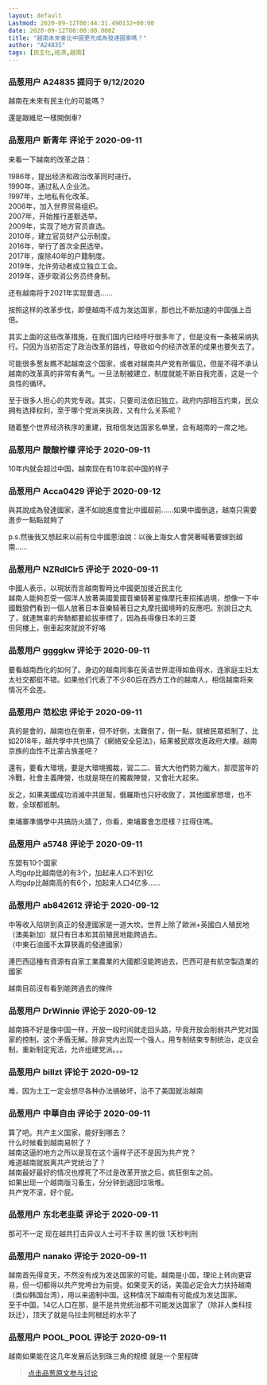 ```yaml
---
layout: default
Lastmod: 2020-09-12T00:44:31.490132+00:00
date: 2020-09-12T00:00:00.000Z
title: "越南未來會比中國更先成為發達國家嗎？"
author: "A24835"
tags: [民主化,經濟,越南]
---
```



### 品葱用户 **A24835** 提问于 9/12/2020
    
越南在未來有民主化的可能嗎？  
  
還是跟維尼一樣開倒車?
    
                

### 品葱用户 **新青年** 评论于 2020-09-11
        
来看一下越南的改革之路：  
  
1986年，提出经济和政治改革同时进行。  
1990年，通过私人企业法。  
1997年，土地私有化改革。  
2006年，加入世界贸易组织。  
2007年，开始推行差额选举。  
2009年，实现了地方官员直选。  
2010年，建立官员财产公示制度。  
2016年，举行了首次全民选举。  
2017年，废除40年的户籍制度。  
2019年，允许劳动者成立独立工会。  
2019年，逐步取消公务员终身制。  
  
还有越南将于2021年实现普选……  
  
按照这样的改革步伐，即便越南不成为发达国家，那也比不断加速的中国强上百倍。  
  
其实上面的这些改革措施，在我们国内已经呼吁很多年了，但是没有一条被采纳执行。只因为当初否定了政治改革的路线，导致如今的经济改革的成果也要失去了。  
  
可能很多葱友瞧不起越南这个国家，或者对越南共产党有所偏见，但是不得不承认越南的改革真的非常有勇气。一旦法制被建立，制度就能不断自我完善，这是一个良性的循环。  
  
至于很多人担心的共党专政。其实，只要司法依旧独立，政府内部相互约束，民众拥有选择权利，至于哪个党派来执政，又有什么关系呢？  
  
随着整个世界经济秩序的重建，我相信发达国家名单里，会有越南的一席之地。
        
                

### 品葱用户 **酸酸柠檬** 评论于 2020-09-11
        
10年内就会超过中国，越南现在有10年前中国的样子
        
                

### 品葱用户 **Acca0429** 评论于 2020-09-12
        
與其說成為發達國家，還不如說進度會比中國超前......如果中國倒退，越南只需要進步一點點就夠了  
  
p.s.然後我又想起來以前有位中國蔥油說：以後上海女人會哭著喊著要嫁到越南......
        
                

### 品葱用户 **NZRdlClr5** 评论于 2020-09-11
        
中國人表示，以現狀而言越南暫時比中國更加接近民主化  
越南人能夠忍受一個洋人放著美國愛國音樂騎著星條摩托車招搖過境，想像一下中國戰狼們看到一個人放著日本音樂騎著日之丸摩托國境時的反應吧。別說日之丸了，就連無辜的奔馳都要給拔車標了，因為長得像日本的三菱  
但同樓上，倒車起來就說不好咯
        
                

### 品葱用户 **ggggkw** 评论于 2020-09-11
        
要看越南西化的如何了。身边的越南同事在英语世界混得如鱼得水，连家庭主妇太太社交都挺不错。如果他们代表了不少80后在西方工作的越南人，相信越南将来情况不会差。
        
                

### 品葱用户 **范松忠** 评论于 2020-09-11
        
真的是會的，越南也在倒車，但不好倒，太難倒了，倒一點，就被民眾抵制了，比如2018年，越共學中共也搞了《網絡安全惡法》，結果被民眾攻進政府大樓。越南京族的血性不比蒙古族差吧？  
  
還有，要看大環境，要是大環境獨裁，習二二、普大大他們勢力龐大，那麼當年的冷戰，社會主義陣營，也就是現在的獨裁陣營，又會壯大起來。  
  
反之，如果美國成功消滅中共匪幫，俄羅斯也只好收斂了，其他國家想壞，也不敢，全球都抵制。  
  
柬埔寨準備學中共搞防火牆了，你看，柬埔寨會怎麼樣？扛得住嗎。
        
                

### 品葱用户 **a5748** 评论于 2020-09-11
        
东盟有10个国家  
人均gdp比越南低的有3个，加起来人口不到1亿  
人均gdp比越南高的有6个，加起来人口4亿多……
        
                

### 品葱用户 **ab842612** 评论于 2020-09-12
        
中等收入陷阱到真正的發達國家是一道大坎。世界上除了歐洲+英國白人殖民地（澳美新加）就只有日本和其前殖民地能跨過去。  
（中東石油國不太算狹義的發達國家）  
  
連巴西這種有資源有自家工業農業的大國都沒能跨過去，巴西可是有航空製造業的國家  
  
  
越南目前沒有看到能跨過去的條件
        
                

### 品葱用户 **DrWinnie** 评论于 2020-09-12
        
越南搞不好是像中国一样，开放一段时间就走回头路，毕竟开放会削弱共产党对国家的控制，这个矛盾无解。除非党内出现一个强人，用专制结束专制统治，走议会制，重新制定宪法，允许组建党派。。。
        
                

### 品葱用户 **billzt** 评论于 2020-09-12
        
难，因为土工一定会想尽各种办法搞破坏，治不了美国就治越南
        
                

### 品葱用户 **中華自由** 评论于 2020-09-11
        
算了吧。共产主义国家，能好到哪去？  
什么时候看到越南易帜了？  
越南这逼的地方之所以是现在这个逼样子还不是因为共产党？  
难道越南就脱离共产党统治了？  
越南最好最好的情况也撑死了不过是改革开放之后，疯狂倒车之前。  
如果出现一个越南版习畜生，分分钟到退回垃圾堆。  
共产党不滚，好个屁。
        
                

### 品葱用户 **东北老韭菜** 评论于 2020-09-11
        
那可不一定 现在越共打击异议人士可不手软 黑的很 1天秒判刑
        
                

### 品葱用户 **nanako** 评论于 2020-09-11
        
越南首先得变天，不然没有成为发达国家的可能。越南是小国，理论上转向更容易，但一切都得以共产党垮台为前提。如果变天的话，美国必定会大力扶持越南（类似韩国台湾），用以来遏制中国。这种情况下越南有可能成为发达国家。  
至于中国，14亿人口在那，是不是共党统治都不可能发达国家了（除非人类科技跃迁），顶天了就是乌拉圭阿根廷的水平了
        
                

### 品葱用户 **POOL_POOL** 评论于 2020-09-11
        
越南如果能在这几年发展后达到珠三角的规模 就是一个里程碑
        
                





> [点击品葱原文参与讨论](https://pincong.rocks/question/30881)

